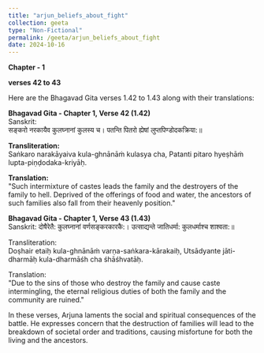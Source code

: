 ```yaml
---
title: "arjun_beliefs_about_fight"
collection: geeta
type: "Non-Fictional"
permalink: /geeta/arjun_beliefs_about_fight
date: 2024-10-16
---
```


**Chapter - 1**   

**verses 42 to 43**    

Here are the Bhagavad Gita verses 1.42 to 1.43 along with their translations:

**Bhagavad Gita - Chapter 1, Verse 42 (1.42)**    
Sanskrit:    
सङ्करो नरकायैव कुलघ्नानां कुलस्य च।
पतन्ति पितरो ह्येषां लुप्तपिण्डोदकक्रिया:॥

**Transliteration:**    
Saṅkaro narakāyaiva kula-ghnānāṁ kulasya cha,
Patanti pitaro hyeṣhāṁ lupta-piṇḍodaka-kriyāḥ.

**Translation:**      
"Such intermixture of castes leads the family and the destroyers of the family to hell. Deprived of the offerings of food and water, the ancestors of such families also fall from their heavenly position."

**Bhagavad Gita - Chapter 1, Verse 43 (1.43)**      
Sanskrit:
दोषैरेतै: कुलघ्नानां वर्णसङ्करकारकै:।
उत्साद्यन्ते जातिधर्मा: कुलधर्माश्च शाश्वता:॥

Transliteration:    
Doṣhair etaiḥ kula-ghnānāṁ varṇa-saṅkara-kārakaiḥ,
Utsādyante jāti-dharmāḥ kula-dharmāśh cha śhāśhvatāḥ.

Translation:     
"Due to the sins of those who destroy the family and cause caste intermingling, the eternal religious duties of both the family and the community are ruined."
      
In these verses, Arjuna laments the social and spiritual consequences of the battle. He expresses concern that the destruction of families will lead to the breakdown of societal order and traditions, causing misfortune for both the living and the ancestors.
